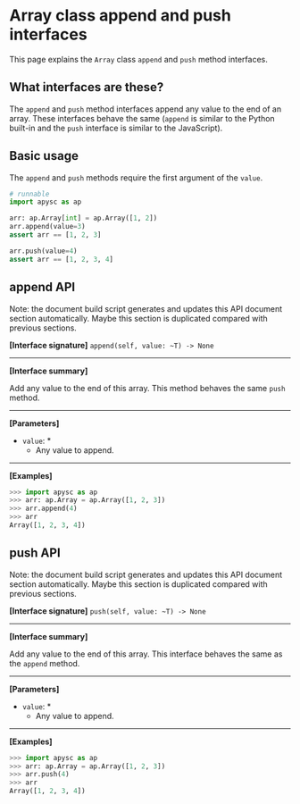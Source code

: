 # Array class append and push interfaces

This page explains the `Array` class `append` and `push` method interfaces.

## What interfaces are these?

The `append` and `push` method interfaces append any value to the end of an array. These interfaces behave the same (`append` is similar to the Python built-in and the `push` interface is similar to the JavaScript).

## Basic usage

The `append` and `push` methods require the first argument of the `value`\.

```py
# runnable
import apysc as ap

arr: ap.Array[int] = ap.Array([1, 2])
arr.append(value=3)
assert arr == [1, 2, 3]

arr.push(value=4)
assert arr == [1, 2, 3, 4]
```


## append API

<!-- Docstring: apysc._type.array.Array.append -->

<span class="inconspicuous-txt">Note: the document build script generates and updates this API document section automatically. Maybe this section is duplicated compared with previous sections.</span>

**[Interface signature]** `append(self, value: ~T) -> None`<hr>

**[Interface summary]**

Add any value to the end of this array. This method behaves the same `push` method.<hr>

**[Parameters]**

- `value`: *
  - Any value to append.

<hr>

**[Examples]**

```py
>>> import apysc as ap
>>> arr: ap.Array = ap.Array([1, 2, 3])
>>> arr.append(4)
>>> arr
Array([1, 2, 3, 4])
```

## push API

<!-- Docstring: apysc._type.array.Array.push -->

<span class="inconspicuous-txt">Note: the document build script generates and updates this API document section automatically. Maybe this section is duplicated compared with previous sections.</span>

**[Interface signature]** `push(self, value: ~T) -> None`<hr>

**[Interface summary]**

Add any value to the end of this array. This interface behaves the same as the `append` method.<hr>

**[Parameters]**

- `value`: *
  - Any value to append.

<hr>

**[Examples]**

```py
>>> import apysc as ap
>>> arr: ap.Array = ap.Array([1, 2, 3])
>>> arr.push(4)
>>> arr
Array([1, 2, 3, 4])
```